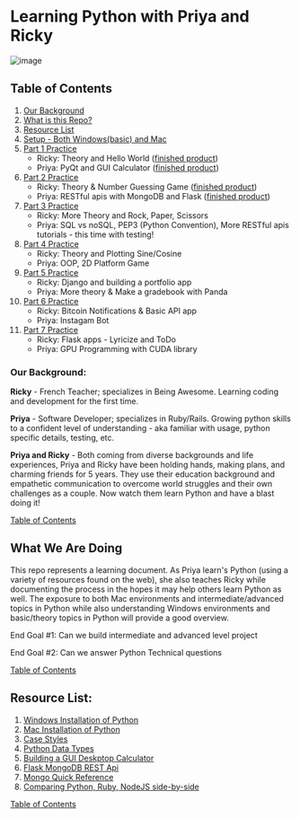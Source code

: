 # Learning Python with Priya and Ricky
![image](https://i.pinimg.com/originals/24/97/b4/2497b48e8f9778fb8463c525e14794f9.gif)

## Table of Contents
1. [Our Background](#our-background)
2. [What is this Repo?](#what-we-are-doing)
3. [Resource List](#resource-list)
4. [Setup - Both Windows(basic) and Mac](lessons/1setup.md)
5. [Part 1 Practice](lessons/2part_1.md)
    - Ricky: Theory and Hello World ([finished product]())
    - Priya: PyQt and GUI Calculator ([finished product](https://github.com/priyapower/python_gui_calculator))
6. [Part 2 Practice](lessons/3part_2.md)
    - Ricky: Theory & Number Guessing Game ([finished product]())
    - Priya: RESTful apis with MongoDB and Flask ([finished product](https://github.com/priyapower/practice-api-movies))
7. [Part 3 Practice](lessons/4part_3.md)
    - Ricky: More Theory and Rock, Paper, Scissors
    - Priya: SQL vs noSQL, PEP3 (Python Convention), More RESTful apis tutorials - this time with testing!
8. [Part 4 Practice]()
    - Ricky: Theory and Plotting Sine/Cosine
    - Priya: OOP, 2D Platform Game
9. [Part 5 Practice]()
    - Ricky: Django and building a portfolio app
    - Priya: More theory & Make a gradebook with Panda
10. [Part 6 Practice]()
    - Ricky: Bitcoin Notifications & Basic API app
    - Priya: Instagam Bot
11. [Part 7 Practice]()
    - Ricky: Flask apps - Lyricize and ToDo
    - Priya: GPU Programming with CUDA library

### Our Background:
**Ricky** - French Teacher; specializes in Being Awesome. Learning coding and development for the first time.

**Priya** - Software Developer; specializes in Ruby/Rails. Growing python skills to a confident level of understanding - aka familiar with usage, python specific details, testing, etc.

**Priya and Ricky** - Both coming from diverse backgrounds and life experiences, Priya and Ricky have been holding hands, making plans, and charming friends for 5 years. They use their education background and empathetic communication to overcome world struggles and their own challenges as a couple. Now watch them learn Python and have a blast doing it!

[Table of Contents](#table-of-contents)

## What We Are Doing
This repo represents a learning document. As Priya learn's Python (using a variety of resources found on the web), she also teaches Ricky while documenting the process in the hopes it may help others learn Python as well. The exposure to both Mac environments and intermediate/advanced topics in Python while also understanding Windows environments and basic/theory topics in Python will provide a good overview.

End Goal #1: Can we build intermediate and advanced level project

End Goal #2: Can we answer Python Technical questions

[Table of Contents](#table-of-contents)

## Resource List:
1. [Windows Installation of Python](https://docs.microsoft.com/en-us/windows/python/beginners)
1. [Mac Installation of Python](https://docs.python-guide.org/starting/install3/osx/)
1. [Case Styles](https://medium.com/better-programming/string-case-styles-camel-pascal-snake-and-kebab-case-981407998841)
1. [Python Data Types](https://www.w3schools.com/python/python_datatypes.asp)
1. [Building a GUI Deskptop Calculator](https://realpython.com/python-pyqt-gui-calculator/)
1. [Flask MongoDB REST Api](https://dev.to/paurakhsharma/flask-rest-api-part-0-setup-basic-crud-api-4650)
1. [Mongo Quick Reference](https://docs.mongodb.com/manual/reference/mongo-shell/)
1. [Comparing Python, Ruby, NodeJS side-by-side](https://hyperpolyglot.org/scripting)

[Table of Contents](#table-of-contents)
